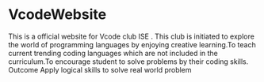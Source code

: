 # VcodeWebsite
This is a official website for Vcode club ISE . This club is initiated to explore the world of programming languages by enjoying creative learning.To teach current trending coding languages which are not included in the curriculum.To encourage student to solve problems by their coding skills. Outcome Apply logical skills to solve real world problem
